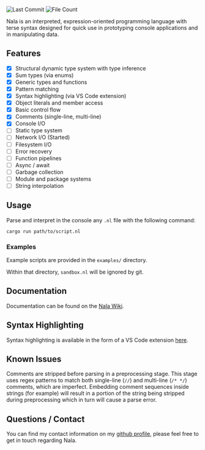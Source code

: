 ![Last Commit](https://img.shields.io/github/last-commit/ntwiles/nala)
![File Count](https://img.shields.io/github/directory-file-count/ntwiles/nala)

Nala is an interpreted, expression-oriented programming language with terse syntax designed for quick use in prototyping console applications and in manipulating data.

## Features

- [x] Structural dynamic type system with type inference
- [x] Sum types (via enums)
- [x] Generic types and functions
- [x] Pattern matching
- [x] Syntax highlighting (via VS Code extension)
- [x] Object literals and member access
- [x] Basic control flow
- [x] Comments (single-line, multi-line)
- [x] Console I/O
- [ ] Static type system
- [ ] Network I/O (Started)
- [ ] Filesystem I/O
- [ ] Error recovery
- [ ] Function pipelines
- [ ] Async / await
- [ ] Garbage collection
- [ ] Module and package systems
- [ ] String interpolation

## Usage

Parse and interpret in the console any `.nl` file with the following command:

```
cargo run path/to/script.nl
```

### Examples

Example scripts are provided in the `examples/` directory. 

Within that directory, `sandbox.nl` will be ignored by git.

## Documentation

Documentation can be found on the [Nala Wiki](https://github.com/ntwiles/nala-rust/wiki).

## Syntax Highlighting

Syntax highlighting is available in the form of a VS Code extension [here](https://github.com/ntwiles/nala-vscode-extension).

## Known Issues

Comments are stripped before parsing in a preprocessing stage. This stage uses regex patterns to match both 
single-line (`//`) and multi-line (`/* */`) comments, which are imperfect. Embedding comment sequences inside 
strings (for example) will result in a portion of the string being stripped during preprocessing which in turn 
will cause a parse error.

## Questions / Contact

You can find my contact information on my [github profile](https://github.com/ntwiles), please feel free to get in touch regarding Nala.